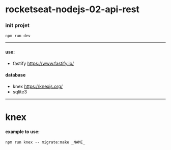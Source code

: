 # rocketseat-nodejs-02-api-rest

### init projet

`npm run dev`

---

#### use:

* fastify https://www.fastify.io/

#### database
* knex https://knexjs.org/
* sqlite3

---

# knex
#### example to use:
``npm run knex -- migrate:make _NAME_``
